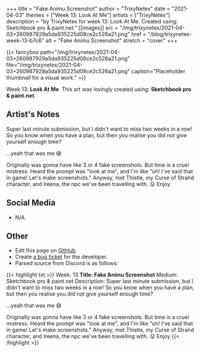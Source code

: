 +++
title =       "Fake Animu Screenshot"
author =      "TrixyNetex"
date =        "2021-04-03"
themes =      ["Week 13: Look At Me"]
artists =     ["TrixyNetex"]
description = "by TrixyNetex for week 13: Look At Me. Created using: Sketchbook pro & paint.net."
[[images]]
              src = "/img/trixynetex/2021-04-03+260987929a5da935225d08ce2c526a21.png"
              href = "/blog/trixynetex-week-13-b7c6"
              alt = "Fake Animu Screenshot"
              stretch = "cover"
+++


{{< fancybox path="/img/trixynetex/2021-04-03+260987929a5da935225d08ce2c526a21.png" file="/img/trixynetex/2021-04-03+260987929a5da935225d08ce2c526a21.png" caption="Placeholder thumbnail for a visual work." >}}


Week 13: **Look At Me**. This art was lovingly created using: **Sketchbook pro & paint.net**.

## Artist's Notes

Super last minute submission, but I didn't want to miss two weeks in a row!
So you know when you have a plan, but then you realise you did not give yourself enough time? 

...yeah that was me 😅

Originally was gonna have like 3 or 4 fake screenshots. But time is a cruel mistress. Heard the prompt was "look at me", and I'm like "oh! I've said that in game! Let's make screenshots."
Anyway, met Thistle, my Curse of Strahd character, and Ireena, the npc we've been travelling with.  😛
Enjoy

## Social Media

- N/A.

## Other

- Edit this page on [GitHub](https://github.com/teaminkling/web-refresh/edit/main/content/blog/trixynetex-week-13-b7c6.md).
- Create [a bug ticket](https://github.com/teaminkling/web-refresh/issues/new?assignees=&labels=bug&template=problem-report.md&title=) for the developer.
- Parsed source from Discord is as follows:

{{< highlight txt >}}
Week: 13
**Title:  Fake Animu Screenshot**
Medium: Sketchbook pro & paint.net 
Description: Super last minute submission, but I didn't want to miss two weeks in a row!
So you know when you have a plan, but then you realise you did not give yourself enough time? 

...yeah that was me 😅

Originally was gonna have like 3 or 4 fake screenshots. But time is a cruel mistress. Heard the prompt was "look at me", and I'm like "oh! I've said that in game! Let's make screenshots."
Anyway, met Thistle, my Curse of Strahd character, and Ireena, the npc we've been travelling with.  😛
Enjoy
{{< /highlight >}}